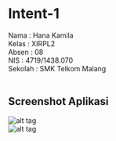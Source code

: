 # Intent-1
<p>Nama : Hana Kamila<br>
Kelas : XIRPL2<br>
Absen : 08<br>
NIS : 4719/1438.070<br>
Sekolah : SMK Telkom Malang<br><br>
</p>
<h2>Screenshot Aplikasi</h2>

![alt tag](http://raw.githubusercontent.com/hanakamila/Intent-1/1-intent-01.JPG)<br>
![alt tag](http://raw.githubusercontent.com/hanakamila/Intent-1/1-intent-02.JPG)
